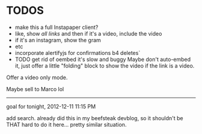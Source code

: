 # TODOS

* make this a full Instapaper client?
* like, show *all links* and then if it's a video, include the video
* if it's an instagram, show the gram
* etc
* incorporate alertifyjs for confirmations b4 deletes`
* TODO get rid of oembed it's slow and buggy
Maybe don't auto-embed it, just offer a little "folding" block to show the video if the link is a video.

Offer a video only mode.

Maybe sell to Marco lol

* * *

goal for tonight, 2012-12-11 11:15 PM

add search. already did this in my beefsteak devblog, so it shouldn't be THAT hard to do it here... pretty similar situation.